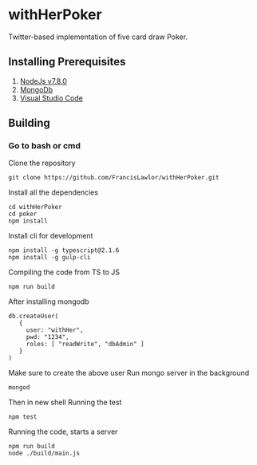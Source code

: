 # withHerPoker
Twitter-based implementation of five card draw Poker.

## Installing Prerequisites
1. [NodeJs v7.8.0](https://nodejs.org/en/) 
2. [MongoDb](https://www.mongodb.com/)
3. [Visual Studio Code](https://code.visualstudio.com/)

## Building

### Go to bash or cmd

Clone the repository

```
git clone https://github.com/FrancisLawlor/withHerPoker.git
```

Install all the dependencies

```
cd withHerPoker
cd poker
npm install
```

Install cli for development

```
npm install -g typescript@2.1.6
npm install -g gulp-cli
```

Compiling the code from TS to JS

```
npm run build
```
After installing mongodb

```
db.createUser(
   {
     user: "withHer",
     pwd: "1234",
     roles: [ "readWrite", "dbAdmin" ]
   }
)
```
Make sure to create the above user
Run mongo server in the background
```
mongod
```
Then in new shell
Running the test
```
npm test
```
Running the code, starts a server
```
npm run build
node ./build/main.js
```
